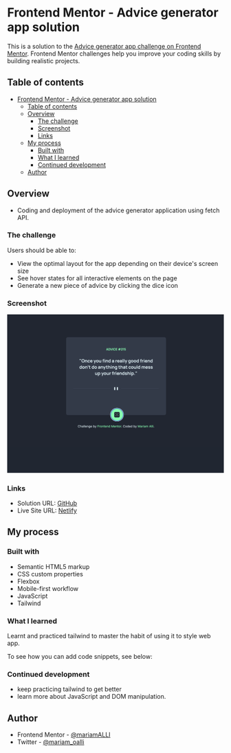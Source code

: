 # Frontend Mentor - Advice generator app solution

This is a solution to the [Advice generator app challenge on Frontend Mentor](https://www.frontendmentor.io/challenges/advice-generator-app-QdUG-13db). Frontend Mentor challenges help you improve your coding skills by building realistic projects.

## Table of contents

- [Frontend Mentor - Advice generator app solution](#frontend-mentor---advice-generator-app-solution)
  - [Table of contents](#table-of-contents)
  - [Overview](#overview)
    - [The challenge](#the-challenge)
    - [Screenshot](#screenshot)
    - [Links](#links)
  - [My process](#my-process)
    - [Built with](#built-with)
    - [What I learned](#what-i-learned)
    - [Continued development](#continued-development)
  - [Author](#author)


## Overview
- Coding and deployment of the advice generator application using fetch API.
### The challenge

Users should be able to:

- View the optimal layout for the app depending on their device's screen size
- See hover states for all interactive elements on the page
- Generate a new piece of advice by clicking the dice icon

### Screenshot

![Screenshot](./images/Screenshot%202024-11-04%20at%2011.19.46.png)

### Links

- Solution URL: [GitHub](https://github.com/mariamALLI/advice-qoutes.git)
- Live Site URL: [Netlify](https://advice-quotez.netlify.app/)

## My process

### Built with

- Semantic HTML5 markup
- CSS custom properties
- Flexbox
- Mobile-first workflow
- JavaScript
- Tailwind

### What I learned
Learnt and practiced tailwind to master the habit of using it to style web app.

To see how you can add code snippets, see below:

### Continued development
- keep practicing tailwind to get better
- learn more about JavaScript and DOM manipulation.

## Author
- Frontend Mentor - [@mariamALLI](https://www.frontendmentor.io/profile/mariamALLI)
- Twitter - [@mariam_oalli](https://www.twitter.com/mariam_oalli)

